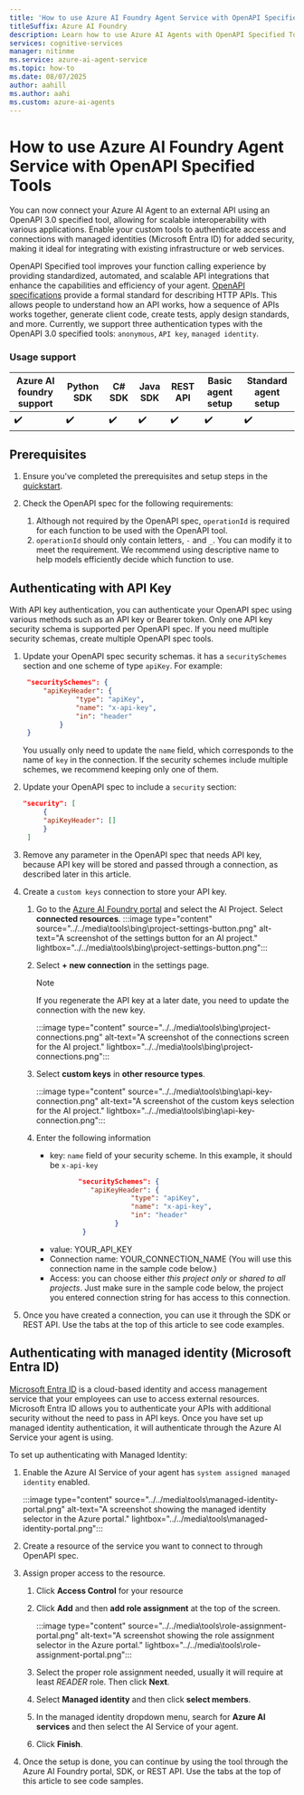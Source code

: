 ```yaml
---
title: 'How to use Azure AI Foundry Agent Service with OpenAPI Specified Tools'
titleSuffix: Azure AI Foundry
description: Learn how to use Azure AI Agents with OpenAPI Specified Tools.
services: cognitive-services
manager: nitinme
ms.service: azure-ai-agent-service
ms.topic: how-to
ms.date: 08/07/2025
author: aahill
ms.author: aahi
ms.custom: azure-ai-agents
---
```

# How to use Azure AI Foundry Agent Service with OpenAPI Specified Tools

You can now connect your Azure AI Agent to an external API using an OpenAPI 3.0 specified tool, 
allowing for scalable interoperability with various applications. Enable your custom tools 
to authenticate access and connections with managed identities (Microsoft Entra ID) for 
added security, making it ideal for integrating with existing infrastructure or web services.

OpenAPI Specified tool improves your function calling experience by providing standardized, 
automated, and scalable API integrations that enhance the capabilities and efficiency of your agent. 
[OpenAPI specifications](https://spec.openapis.org/oas/latest.html) provide a formal standard for 
describing HTTP APIs. This allows people to understand how an API works, how a sequence of APIs works together, generate client code, create tests, apply design standards, and more. Currently, we support three authentication types with the OpenAPI 3.0 specified tools: `anonymous`, `API key`, `managed identity`.

### Usage support

|Azure AI foundry support  | Python SDK |	C# SDK | 	Java SDK |REST API | Basic agent setup | Standard agent setup |
|---------|---------|---------|---------|---------|---------|---------|
|   ✔️   | ✔️ | ✔️ | ✔️ | ✔️ | ✔️ | ✔️ |

## Prerequisites
1. Ensure you've completed the prerequisites and setup steps in the [quickstart](../../quickstart.md).

1. Check the OpenAPI spec for the following requirements:
    1. Although not required by the OpenAPI spec, `operationId` is required for each function to be used with the OpenAPI tool.
    1. `operationId` should only contain letters, `-` and `_`. You can modify it to meet the requirement. We recommend using descriptive name to help models efficiently decide which function to use.

## Authenticating with API Key

With API key authentication, you can authenticate your OpenAPI spec using various methods such as an API key or Bearer token. Only one API key security schema is supported per OpenAPI spec. If you need multiple security schemas, create multiple OpenAPI spec tools.

1. Update your OpenAPI spec security schemas. it has a `securitySchemes` section and one scheme of type `apiKey`. For example:

   ```json
    "securitySchemes": {
        "apiKeyHeader": {
                "type": "apiKey",
                "name": "x-api-key",
                "in": "header"
            }
    }
   ```

   You usually only need to update the `name` field, which corresponds to the name of `key` in the connection. If the security schemes include multiple schemes, we recommend keeping only one of them.

1. Update your OpenAPI spec to include a `security` section:
   ```json
   "security": [
        {  
        "apiKeyHeader": []  
        }  
    ]
   ```

1. Remove any parameter in the OpenAPI spec that needs API key, because API key will be stored and passed through a connection, as described later in this article.

1. Create a `custom keys` connection to store your API key.

    1. Go to the [Azure AI Foundry portal](https://ai.azure.com/?cid=learnDocs) and select the AI Project. Select **connected resources**.
    :::image type="content" source="../../media\tools\bing\project-settings-button.png" alt-text="A screenshot of the settings button for an AI project." lightbox="../../media\tools\bing\project-settings-button.png":::

    1. Select **+ new connection** in the settings page. 
        >[!NOTE]
        > If you regenerate the API key at a later date, you need to update the connection with the new key.
        
       :::image type="content" source="../../media\tools\bing\project-connections.png" alt-text="A screenshot of the connections screen for the AI project." lightbox="../../media\tools\bing\project-connections.png":::

   1. Select **custom keys** in **other resource types**.
    
        :::image type="content" source="../../media\tools\bing\api-key-connection.png" alt-text="A screenshot of the custom keys selection for the AI project." lightbox="../../media\tools\bing\api-key-connection.png":::
    
   1. Enter the following information
      - key: `name` field of your security scheme. In this example, it should be `x-api-key`
        ```json
               "securitySchemes": {
                  "apiKeyHeader": {
                            "type": "apiKey",
                            "name": "x-api-key",
                            "in": "header"
                        }
                }
        ```
      - value: YOUR_API_KEY
      - Connection name: YOUR_CONNECTION_NAME (You will use this connection name in the sample code below.)
      - Access: you can choose either *this project only* or *shared to all projects*. Just make sure in the sample code below, the project you entered connection string for has access to this connection.

1. Once you have created a connection, you can use it through the SDK or REST API. Use the tabs at the top of this article to see code examples.

## Authenticating with managed identity (Microsoft Entra ID)

[Microsoft Entra ID](/entra/fundamentals/whatis) is a cloud-based identity and access management service that your employees can use to access external resources. Microsoft Entra ID allows you to authenticate your APIs with additional security without the need to pass in API keys. Once you have set up managed identity authentication, it will authenticate through the Azure AI Service your agent is using. 

To set up authenticating with Managed Identity:

1. Enable the Azure AI Service of your agent has `system assigned managed identity` enabled.

    :::image type="content" source="../../media\tools\managed-identity-portal.png" alt-text="A screenshot showing the managed identity selector in the Azure portal." lightbox="../../media\tools\managed-identity-portal.png":::

1. Create a resource of the service you want to connect to through OpenAPI spec.

1. Assign proper access to the resource.
    1. Click **Access Control** for your resource
       
    1. Click **Add** and then **add role assignment** at the top of the screen.

        :::image type="content" source="../../media\tools\role-assignment-portal.png" alt-text="A screenshot showing the role assignment selector in the Azure portal." lightbox="../../media\tools\role-assignment-portal.png":::
        
    1. Select the proper role assignment needed, usually it will require at least *READER* role. Then click **Next**.

    1. Select **Managed identity** and then click **select members**.

    1. In the managed identity dropdown menu, search for **Azure AI services** and then select the AI Service of your agent.

    1. Click **Finish**.

1. Once the setup is done, you can continue by using the tool through the Azure AI Foundry portal, SDK, or REST API. Use the tabs at the top of this article to see code samples.
